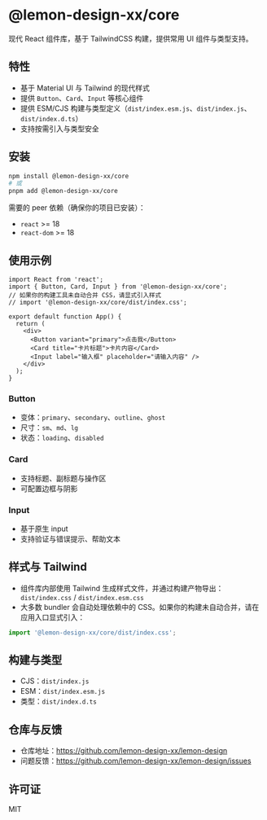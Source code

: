 # @lemon-design-xx/core

现代 React 组件库，基于 TailwindCSS 构建，提供常用 UI 组件与类型支持。

## 特性
- 基于 Material UI 与 Tailwind 的现代样式
- 提供 `Button`、`Card`、`Input` 等核心组件
- 提供 ESM/CJS 构建与类型定义（`dist/index.esm.js`、`dist/index.js`、`dist/index.d.ts`）
- 支持按需引入与类型安全

## 安装

```bash
npm install @lemon-design-xx/core
# 或
pnpm add @lemon-design-xx/core
```

需要的 peer 依赖（确保你的项目已安装）：

- `react` >= 18
- `react-dom` >= 18


## 使用示例

```tsx
import React from 'react';
import { Button, Card, Input } from '@lemon-design-xx/core';
// 如果你的构建工具未自动合并 CSS，请显式引入样式
// import '@lemon-design-xx/core/dist/index.css';

export default function App() {
  return (
    <div>
      <Button variant="primary">点击我</Button>
      <Card title="卡片标题">卡片内容</Card>
      <Input label="输入框" placeholder="请输入内容" />
    </div>
  );
}
```

### Button
- 变体：`primary`、`secondary`、`outline`、`ghost`
- 尺寸：`sm`、`md`、`lg`
- 状态：`loading`、`disabled`

### Card
- 支持标题、副标题与操作区
- 可配置边框与阴影

### Input
- 基于原生 input
- 支持验证与错误提示、帮助文本

## 样式与 Tailwind

- 组件库内部使用 Tailwind 生成样式文件，并通过构建产物导出：`dist/index.css` / `dist/index.esm.css`
- 大多数 bundler 会自动处理依赖中的 CSS。如果你的构建未自动合并，请在应用入口显式引入：

```ts
import '@lemon-design-xx/core/dist/index.css';
```

## 构建与类型

- CJS：`dist/index.js`
- ESM：`dist/index.esm.js`
- 类型：`dist/index.d.ts`

## 仓库与反馈

- 仓库地址：https://github.com/lemon-design-xx/lemon-design
- 问题反馈：https://github.com/lemon-design-xx/lemon-design/issues

## 许可证

MIT
